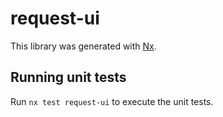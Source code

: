 # request-ui

This library was generated with [Nx](https://nx.dev).

## Running unit tests

Run `nx test request-ui` to execute the unit tests.
